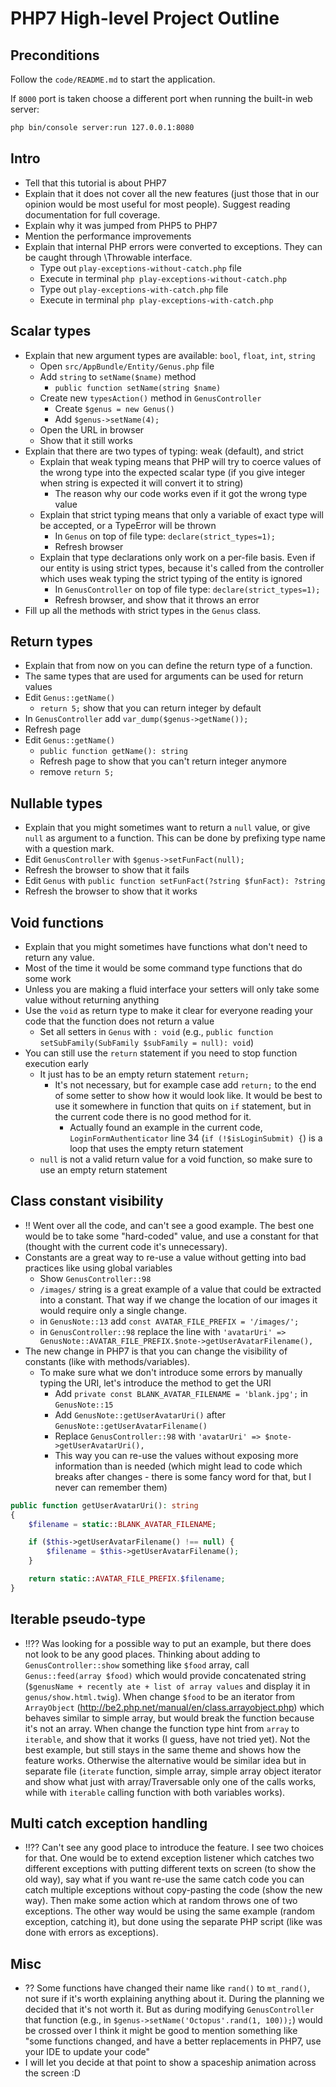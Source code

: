 # PHP7 High-level Project Outline

## Preconditions

Follow the `code/README.md` to start the application.

If `8000` port is taken choose a different port when running the built-in web server:

```bash
php bin/console server:run 127.0.0.1:8080
```

## Intro

* Tell that this tutorial is about PHP7
* Explain that it does not cover all the new features (just those that in our opinion would be most useful for most people). Suggest reading documentation for full coverage.
* Explain why it was jumped from PHP5 to PHP7
* Mention the performance improvements
* Explain that internal PHP errors were converted to exceptions. They can be caught through \Throwable interface.
    - Type out `play-exceptions-without-catch.php` file
    - Execute in terminal `php play-exceptions-without-catch.php`
    - Type out `play-exceptions-with-catch.php` file
    - Execute in terminal `php play-exceptions-with-catch.php`

## Scalar types

* Explain that new argument types are available: `bool`, `float`, `int`, `string`
    - Open `src/AppBundle/Entity/Genus.php` file
    - Add `string` to `setName($name)` method
        + `public function setName(string $name)`
    - Create new `typesAction()` method in `GenusController`
        + Create `$genus = new Genus()`
        + Add `$genus->setName(4);`
    - Open the URL in browser
    - Show that it still works
* Explain that there are two types of typing: weak (default), and strict
    - Explain that weak typing means that PHP will try to coerce values of the wrong type into the expected scalar type (if you give integer when string is expected it will convert it to string)
        + The reason why our code works even if it got the wrong type value
    - Explain that strict typing means that only a variable of exact type will be accepted, or a TypeError will be thrown
        + In `Genus` on top of file type: `declare(strict_types=1);`
        + Refresh browser
    - Explain that type declarations only work on a per-file basis. Even if our entity is using strict types, because it's called from the controller which uses weak typing the strict typing of the entity is ignored
        + In `GenusController` on top of file type: `declare(strict_types=1);`
        + Refresh browser, and show that it throws an error
* Fill up all the methods with strict types in the `Genus` class.

## Return types

* Explain that from now on you can define the return type of a function.
* The same types that are used for arguments can be used for return values
* Edit `Genus::getName()`
    - `return 5;` show that you can return integer by default
* In `GenusController` add `var_dump($genus->getName());`
* Refresh page
* Edit `Genus::getName()`
    - `public function getName(): string`
    - Refresh page to show that you can't return integer anymore
    - remove `return 5;`

## Nullable types

* Explain that you might sometimes want to return a `null` value, or give `null` as argument to a function. This can be done by prefixing type name with a question mark.
* Edit `GenusController` with `$genus->setFunFact(null);`
* Refresh the browser to show that it fails
* Edit `Genus` with `public function setFunFact(?string $funFact): ?string`
* Refresh the browser to show that it works

## Void functions

* Explain that you might sometimes have functions what don't need to return any value.
* Most of the time it would be some command type functions that do some work
* Unless you are making a fluid interface your setters will only take some value without returning anything
* Use the `void` as return type to make it clear for everyone reading your code that the function does not return a value
    - Set all setters in `Genus` with `: void` (e.g., `public function setSubFamily(SubFamily $subFamily = null): void`)
* You can still use the `return` statement if you need to stop function execution early
    - It just has to be an empty return statement `return;`
        + It's not necessary, but for example case add `return;` to the end of some setter to show how it would look like. It would be best to use it somewhere in function that quits on `if` statement, but in the current code there is no good method for it.
            * Actually found an example in the current code, `LoginFormAuthenticator` line 34 (`if (!$isLoginSubmit) {`) is a loop that uses the empty return statement
    - `null` is not a valid return value for a void function, so make sure to use an empty return statement

## Class constant visibility

* !! Went over all the code, and can't see a good example. The best one would be to take some "hard-coded" value, and use a constant for that (thought with the current code it's unnecessary).
* Constants are a great way to re-use a value without getting into bad practices like using global variables
    - Show `GenusController::98`
    - `/images/` string is a great example of a value that could be extracted into a constant. That way if we change the location of our images it would require only a single change.
    - in `GenusNote::13` add `const AVATAR_FILE_PREFIX = '/images/';`
    - in `GenusController::98` replace the line with `'avatarUri' => GenusNote::AVATAR_FILE_PREFIX.$note->getUserAvatarFilename(),`
* The new change in PHP7 is that you can change the visibility of constants (like with methods/variables).
    - To make sure what we don't introduce some errors by manually typing the URI, let's introduce the method to get the URI
        + Add `private const BLANK_AVATAR_FILENAME = 'blank.jpg';` in `GenusNote::15`
        + Add `GenusNote::getUserAvatarUri()` after `GenusNote::getUserAvatarFilename()`
        + Replace `GenusController::98` with `'avatarUri' => $note->getUserAvatarUri(),`
        + This way you can re-use the values without exposing more information than is needed (which might lead to code which breaks after changes - there is some fancy word for that, but I never can remember them)

```php
public function getUserAvatarUri(): string
{
    $filename = static::BLANK_AVATAR_FILENAME;

    if ($this->getUserAvatarFilename() !== null) {
        $filename = $this->getUserAvatarFilename();
    }

    return static::AVATAR_FILE_PREFIX.$filename;
}
```

## Iterable pseudo-type

* !!?? Was looking for a possible way to put an example, but there does not look to be any good places. Thinking about adding to `GenusController::show` something like `$food` array, call `Genus::feed(array $food)` which would provide concatenated string (`$genusName + recently ate + list of array values` and display it in `genus/show.html.twig`). When change `$food` to be an iterator from `ArrayObject` (http://be2.php.net/manual/en/class.arrayobject.php) which behaves similar to simple array, but would break the function because it's not an array. When change the function type hint from `array` to `iterable`, and show that it works (I guess, have not tried yet). Not the best example, but still stays in the same theme and shows how the feature works. Otherwise the alternative would be similar idea but in separate file (`iterate` function, simple array, simple array object iterator and show what just with array/Traversable only one of the calls works, while with `iterable` calling function with both variables works).

## Multi catch exception handling

* !!?? Can't see any good place to introduce the feature. I see two choices for that. One would be to extend exception listener which catches two different exceptions with putting different texts on screen (to show the old way), say what if you want re-use the same catch code you can catch multiple exceptions without copy-pasting the code (show the new way). Then make some action which at random throws one of two exceptions. The other way would be using the same example (random exception, catching it), but done using the separate PHP script (like was done with errors as exceptions).

## Misc

* ?? Some functions have changed their name like `rand()` to `mt_rand()`, not sure if it's worth explaining anything about it. During the planning we decided that it's not worth it. But as during modifying `GenusController` that function (e.g., in `$genus->setName('Octopus'.rand(1, 100));`) would be crossed over I think it might be good to mention something like "some functions changed, and have a better replacements in PHP7, use your IDE to update your code"
* I will let you decide at that point to show a spaceship animation across the screen :D
